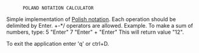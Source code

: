           POLAND NOTATION CALCULATOR
  Simple implementation of [Polish notation](https://en.wikipedia.org/wiki/Polish_notation).
  Each operation should be delimited by Enter. 
  +-*/ operators are allowed.
  Example. 
  To make a sum of numbers, type:
  5 "Enter"
  7 "Enter"
  \+ "Enter"
  This will return value "12".
  
  To exit the application enter 'q' or ctrl+D.
